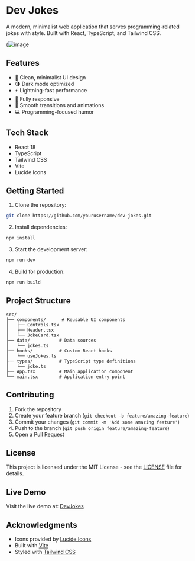 # Dev Jokes

A modern, minimalist web application that serves programming-related jokes with style. Built with React, TypeScript, and Tailwind CSS.

(![image](https://github.com/user-attachments/assets/0faf1582-727c-44ee-99cc-531fbc6f7d8d)

## Features

- 🎯 Clean, minimalist UI design
- 🌗 Dark mode optimized
- ⚡ Lightning-fast performance
- 📱 Fully responsive
- 🔄 Smooth transitions and animations
- 💻 Programming-focused humor

## Tech Stack

- React 18
- TypeScript
- Tailwind CSS
- Vite
- Lucide Icons

## Getting Started

1. Clone the repository:
```bash
git clone https://github.com/yourusername/dev-jokes.git
```

2. Install dependencies:
```bash
npm install
```

3. Start the development server:
```bash
npm run dev
```

4. Build for production:
```bash
npm run build
```

## Project Structure

```
src/
├── components/      # Reusable UI components
│   ├── Controls.tsx
│   ├── Header.tsx
│   └── JokeCard.tsx
├── data/           # Data sources
│   └── jokes.ts
├── hooks/          # Custom React hooks
│   └── useJokes.ts
├── types/          # TypeScript type definitions
│   └── joke.ts
├── App.tsx         # Main application component
└── main.tsx        # Application entry point
```

## Contributing

1. Fork the repository
2. Create your feature branch (`git checkout -b feature/amazing-feature`)
3. Commit your changes (`git commit -m 'Add some amazing feature'`)
4. Push to the branch (`git push origin feature/amazing-feature`)
5. Open a Pull Request

## License

This project is licensed under the MIT License - see the [LICENSE](LICENSE) file for details.

## Live Demo

Visit the live demo at: [DevJokes](https://rieldevjokes.netlify.app/)

## Acknowledgments

- Icons provided by [Lucide Icons](https://lucide.dev)
- Built with [Vite](https://vitejs.dev)
- Styled with [Tailwind CSS](https://tailwindcss.com)
